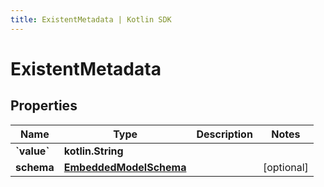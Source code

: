 ```yaml
---
title: ExistentMetadata | Kotlin SDK
---
```



# ExistentMetadata

## Properties
Name | Type | Description | Notes
------------ | ------------- | ------------- | -------------
**&#x60;value&#x60;** | **kotlin.String** |  | 
**schema** | [**EmbeddedModelSchema**](EmbeddedModelSchema) |  |  [optional]



